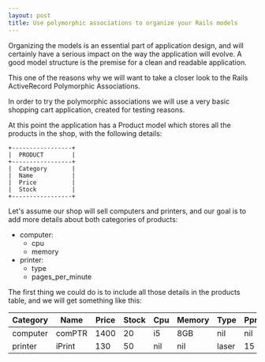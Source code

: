 ```yaml
---
layout: post
title: Use polymorphic associations to organize your Rails models
---
```


Organizing the models is an essential part of application design, and will certainly have a serious impact on the way the application will evolve. A good model structure is the premise for a clean and readable application.

This one of the reasons why we will want to take a closer look to the Rails ActiveRecord Polymorphic Associations.

In order to try the polymorphic associations we will use a very basic shopping cart application, created for testing reasons.

At this point the application has a Product model which stores all the products in the shop, with the following details:

```
+-----------------+
|  PRODUCT        |
+-----------------+
|  Category       |
|  Name           |
|  Price          |
|  Stock          |
+-----------------+
```
Let's assume our shop will sell computers and printers, and our goal is to add more details about both categories of products:
- computer:
  - cpu
  - memory
- printer:
  - type
  - pages_per_minute

The first thing we could do is to include all those details in the products table, and we will get something like this:

 Category | Name    | Price | Stock | Cpu | Memory | Type  | Ppm
 ---------|---------|-------|-------|-----|--------|-------|----
 computer | comPTR  | 1400  | 20    | i5  | 8GB    | nil   | nil
 printer  | iPrint  | 130   | 50    | nil | nil    | laser | 15  
